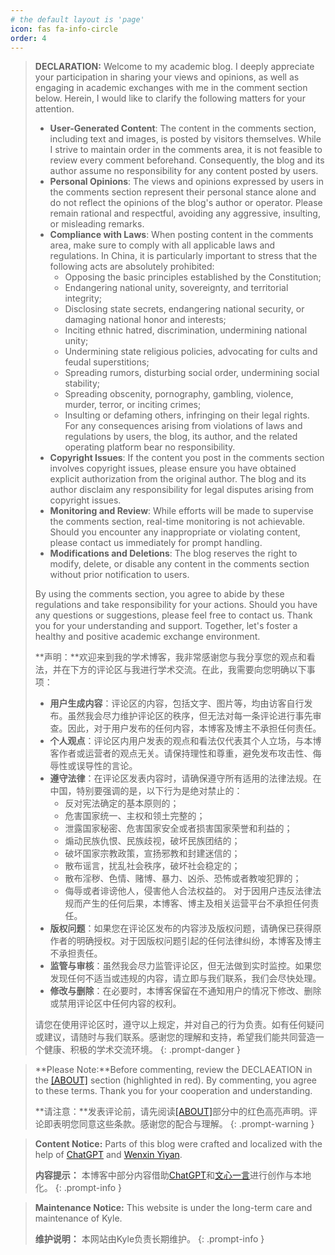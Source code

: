 ```yaml
---
# the default layout is 'page'
icon: fas fa-info-circle
order: 4
---
```


> **DECLARATION:** Welcome to my academic blog. I deeply appreciate your participation in sharing your views and opinions, as well as engaging in academic exchanges with me in the comment section below. Herein, I would like to clarify the following matters for your attention.
>
> - **User-Generated Content**: The content in the comments section, including text and images, is posted by visitors themselves. While I strive to maintain order in the comments area, it is not feasible to review every comment beforehand. Consequently, the blog and its author assume no responsibility for any content posted by users.
> - **Personal Opinions**: The views and opinions expressed by users in the comments section represent their personal stance alone and do not reflect the opinions of the blog's author or operator. Please remain rational and respectful, avoiding any aggressive, insulting, or misleading remarks.
> - **Compliance with Laws**: When posting content in the comments area, make sure to comply with all applicable laws and regulations. In China, it is particularly important to stress that the following acts are absolutely prohibited:
>   - Opposing the basic principles established by the Constitution;
>   - Endangering national unity, sovereignty, and territorial integrity;
>   - Disclosing state secrets, endangering national security, or damaging national honor and interests;
>   - Inciting ethnic hatred, discrimination, undermining national unity;
>   - Undermining state religious policies, advocating for cults and feudal superstitions;
>   - Spreading rumors, disturbing social order, undermining social stability;
>   - Spreading obscenity, pornography, gambling, violence, murder, terror, or inciting crimes;
>   - Insulting or defaming others, infringing on their legal rights.
>   For any consequences arising from violations of laws and regulations by users, the blog, its author, and the related operating platform bear no responsibility.
> - **Copyright Issues**: If the content you post in the comments section involves copyright issues, please ensure you have obtained explicit authorization from the original author. The blog and its author disclaim any responsibility for legal disputes arising from copyright issues.
> - **Monitoring and Review**: While efforts will be made to supervise the comments section, real-time monitoring is not achievable. Should you encounter any inappropriate or violating content, please contact us immediately for prompt handling.
> - **Modifications and Deletions**: The blog reserves the right to modify, delete, or disable any content in the comments section without prior notification to users.
>
> By using the comments section, you agree to abide by these regulations and take responsibility for your actions. Should you have any questions or suggestions, please feel free to contact us. Thank you for your understanding and support. Together, let's foster a healthy and positive academic exchange environment.
>
> **声明：**欢迎来到我的学术博客，我非常感谢您与我分享您的观点和看法，并在下方的评论区与我进行学术交流。在此，我需要向您明确以下事项：
>
> - **用户生成内容**：评论区的内容，包括文字、图片等，均由访客自行发布。虽然我会尽力维护评论区的秩序，但无法对每一条评论进行事先审查。因此，对于用户发布的任何内容，本博客及博主不承担任何责任。
> - **个人观点**：评论区内用户发表的观点和看法仅代表其个人立场，与本博客作者或运营者的观点无关。请保持理性和尊重，避免发布攻击性、侮辱性或误导性的言论。
> - **遵守法律**：在评论区发表内容时，请确保遵守所有适用的法律法规。在中国，特别要强调的是，以下行为是绝对禁止的：
>   - 反对宪法确定的基本原则的；
>   - 危害国家统一、主权和领土完整的；
>   - 泄露国家秘密、危害国家安全或者损害国家荣誉和利益的；
>   - 煽动民族仇恨、民族歧视，破坏民族团结的；
>   - 破坏国家宗教政策，宣扬邪教和封建迷信的；
>   - 散布谣言，扰乱社会秩序，破坏社会稳定的；
>   - 散布淫秽、色情、赌博、暴力、凶杀、恐怖或者教唆犯罪的；
>   - 侮辱或者诽谤他人，侵害他人合法权益的。
>   对于因用户违反法律法规而产生的任何后果，本博客、博主及相关运营平台不承担任何责任。
> - **版权问题**：如果您在评论区发布的内容涉及版权问题，请确保已获得原作者的明确授权。对于因版权问题引起的任何法律纠纷，本博客及博主不承担责任。
> - **监管与审核**：虽然我会尽力监管评论区，但无法做到实时监控。如果您发现任何不适当或违规的内容，请立即与我们联系，我们会尽快处理。
> - **修改与删除**：在必要时，本博客保留在不通知用户的情况下修改、删除或禁用评论区中任何内容的权利。
>
> 请您在使用评论区时，遵守以上规定，并对自己的行为负责。如有任何疑问或建议，请随时与我们联系。感谢您的理解和支持，希望我们能共同营造一个健康、积极的学术交流环境。
{: .prompt-danger }

> **Please Note:**Before commenting, review the DECLAEATION in the [[ABOUT]](/about/) section (highlighted in red). By commenting, you agree to these terms. Thank you for your cooperation and understanding.
>
> **请注意：**发表评论前，请先阅读[[ABOUT]](/about/)部分中的红色高亮声明。评论即表明您同意这些条款。感谢您的配合与理解。
{: .prompt-warning }

> **Content Notice:**
> Parts of this blog were crafted and localized with the help of [ChatGPT](https://chat.openai.com) and [Wenxin Yiyan](https://yiyan.baidu.com).
>
> **内容提示：**
> 本博客中部分内容借助[ChatGPT](https://chat.openai.com)和[文心一言](https://yiyan.baidu.com)进行创作与本地化。
{: .prompt-info }

> **Maintenance Notice:**
> This website is under the long-term care and maintenance of Kyle.
>
> **维护说明：**
> 本网站由Kyle负责长期维护。
{: .prompt-info }